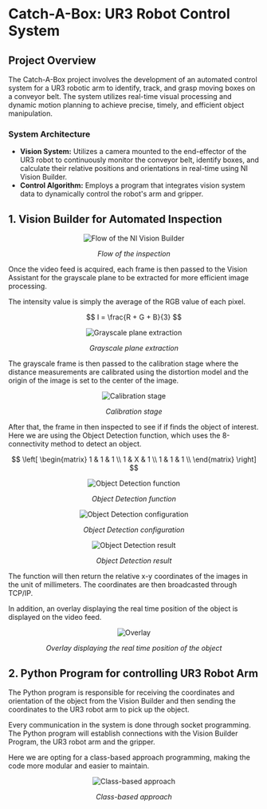 # Catch-A-Box: UR3 Robot Control System

## Project Overview

The Catch-A-Box project involves the development of an automated control system for a UR3 robotic arm to identify, track, and grasp moving boxes on a conveyor belt. The system utilizes real-time visual processing and dynamic motion planning to achieve precise, timely, and efficient object manipulation.

### System Architecture

-   **Vision System:** Utilizes a camera mounted to the end-effector of the UR3 robot to continuously monitor the conveyor belt, identify boxes, and calculate their relative positions and orientations in real-time using NI Vision Builder.
-   **Control Algorithm:** Employs a program that integrates vision system data to dynamically control the robot's arm and gripper.

## 1. Vision Builder for Automated Inspection

<div align="center">

![Flow of the NI Vision Builder](./imgs/flow.png)

_Flow of the inspection_

</div>

Once the video feed is acquired, each frame is then passed to the Vision Assistant for the grayscale plane to be extracted for more efficient image processing.

The intensity value is simply the average of the RGB value of each pixel.

$$
I = \frac{R + G + B}{3}
$$

<div align="center">

![Grayscale plane extraction](./imgs/extract_grayscale_plane.png)

_Grayscale plane extraction_

</div>

The grayscale frame is then passed to the calibration stage where the distance measurements are calibrated using the distortion model and the origin of the image is set to the center of the image.

<div align="center">

![Calibration stage](./imgs/calibration.png)

_Calibration stage_

</div>

After that, the frame in then inspected to see if if finds the object of interest. Here we are using the Object Detection function, which uses the 8-connectivity method to detect an object.

$$
\left[
\begin{matrix}
1 & 1 & 1 \\
1 & X & 1 \\
1 & 1 & 1 \\
\end{matrix}
\right]
$$

<div align="center">

![Object Detection function](./imgs/object_detection.png)

_Object Detection function_

![Object Detection configuration](./imgs/settings.png)

_Object Detection configuration_

![Object Detection result](./imgs/object_detection_results.png)

_Object Detection result_

</div>

The function will then return the relative x-y coordinates of the images in the unit of millimeters. The coordinates are then broadcasted through TCP/IP.

In addition, an overlay displaying the real time position of the object is displayed on the video feed.

<div align="center">

![Overlay](./imgs/detection.png)

_Overlay displaying the real time position of the object_

</div>

## 2. Python Program for controlling UR3 Robot Arm

The Python program is responsible for receiving the coordinates and orientation of the object from the Vision Builder and then sending the coordinates to the UR3 robot arm to pick up the object.

Every communication in the system is done through socket programming. The Python program will establish connections with the Vision Builder Program, the UR3 robot arm and the gripper.

Here we are opting for a class-based approach programming, making the code more modular and easier to maintain.

<div align="center">

![Class-based approach](./imgs/modular_code.png)

_Class-based approach_

</div>
